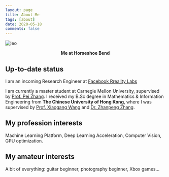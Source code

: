 ```yaml
---
layout: page
title: About Me
tags: [about]
date: 2020-05-18
comments: false
---
```

![leo](https://user-images.githubusercontent.com/25040724/82273114-6b3f9e00-9931-11ea-9664-1d8c7f80e7de.png)
<center><b>Me at Horseshoe Bend</b></center>

## Up-to-date status
I am an incoming Research Engineer at [Facebook Rreality Labs](https://research.fb.com/category/augmented-reality-virtual-reality)

I am currently a master student at Carnegie Mellon University, supervised by [Prof. Pei Zhang](https://users.ece.cmu.edu/~peizhang/). I received my B.Sc degree in Mathematics & Information Engineering from **The Chinese University of Hong Kong**, where I was supervised by [Prof. Xiaogang Wang](https://www.ee.cuhk.edu.hk/~xgwang) and [Dr. Zhanpeng Zhang](https://zhzhanp.github.io).

## My profession interests
Machine Learning Platform, Deep Learning Acceleration, Computer Vision, GPU optimization.

## My amateur interests
A bit of everything: guitar beginner, photography beginner, Xbox games...
